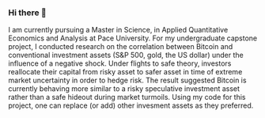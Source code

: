 ### Hi there 👋
I am currently pursuing a Master in Science, in Applied Quantitative Economics and Analysis at Pace University. For my undergraduate capstone project, I conducted research on the correlation between Bitcoin and conventional investment assets (S&P 500, gold, the US dollar) under the influence of a negative shock. Under flights to safe theory, investors reallocate their capital from risky asset to safer asset in time of extreme market uncertainty in order to hedge risk. The result suggested Bitcoin is currently behaving more similar to a risky speculative investment asset rather than a safe hideout during market turmoils. Using my code for this project, one can replace (or add) other invesment assets as they preferred.


